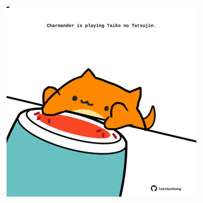 <!-- built at 29/06/2022, 13:13:20 UTC -->
<p align="center">
  <img width="500" height="500" src="./ReadmeImage.svg">
</p>

